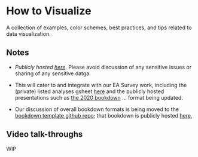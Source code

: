 # How to Visualize
A collection of examples, color schemes, best practices, and tips related to data visualization.

## Notes

- *Publicly hosted [here](https://rethinkpriorities.github.io/how-to-visualize/).* Please avoid discussion of any sensitive issues or sharing of any sensitive datga.

- This will cater to and integrate with our EA Survey work, including the (private) listed analyses gsheet [here](https://docs.google.com/spreadsheets/d/1Y3jlVwGYUuN4aReUalv2LAM8BeYhY1Bw_O7gWRfwv1s/edit#gid=1110866551) and the publicly hosted presentations such as [the 2020 bookdown](https://rethinkpriorities.github.io/ea_data_public/outline_disc.html) ... format being updated.

- Our discussion of overall bookdown formats is being moved to the [bookdown template github repo](https://github.com/rethinkpriorities/bookdown-template); that bookdown is publicly hosted [here](https://rethinkpriorities.github.io/bookdown-template/),



## Video talk-throughs

WIP
